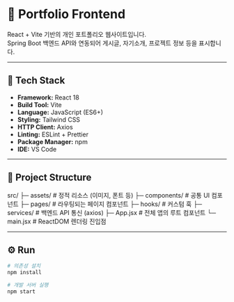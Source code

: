 # 🎨 Portfolio Frontend

React + Vite 기반의 개인 포트폴리오 웹사이트입니다.  
Spring Boot 백엔드 API와 연동되어 게시글, 자기소개, 프로젝트 정보 등을 표시합니다.

---

## 🚀 Tech Stack
- **Framework:** React 18  
- **Build Tool:** Vite  
- **Language:** JavaScript (ES6+)  
- **Styling:** Tailwind CSS  
- **HTTP Client:** Axios  
- **Linting:** ESLint + Prettier  
- **Package Manager:** npm  
- **IDE:** VS Code  

---

## 📁 Project Structure
src/
├─ assets/ # 정적 리소스 (이미지, 폰트 등)
├─ components/ # 공통 UI 컴포넌트
├─ pages/ # 라우팅되는 페이지 컴포넌트
├─ hooks/ # 커스텀 훅
├─ services/ # 백엔드 API 통신 (axios)
├─ App.jsx # 전체 앱의 루트 컴포넌트
└─ main.jsx # ReactDOM 렌더링 진입점


---

## ⚙️ Run

```bash
# 의존성 설치
npm install

# 개발 서버 실행
npm start
